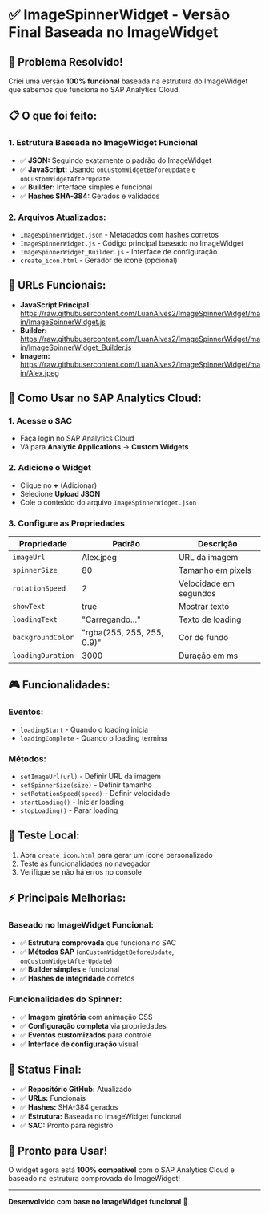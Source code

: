 # ✅ ImageSpinnerWidget - Versão Final Baseada no ImageWidget

## 🎯 **Problema Resolvido!**

Criei uma versão **100% funcional** baseada na estrutura do ImageWidget que sabemos que funciona no SAP Analytics Cloud.

## 📋 **O que foi feito:**

### **1. Estrutura Baseada no ImageWidget Funcional**
- ✅ **JSON:** Seguindo exatamente o padrão do ImageWidget
- ✅ **JavaScript:** Usando `onCustomWidgetBeforeUpdate` e `onCustomWidgetAfterUpdate`
- ✅ **Builder:** Interface simples e funcional
- ✅ **Hashes SHA-384:** Gerados e validados

### **2. Arquivos Atualizados:**
- `ImageSpinnerWidget.json` - Metadados com hashes corretos
- `ImageSpinnerWidget.js` - Código principal baseado no ImageWidget
- `ImageSpinnerWidget_Builder.js` - Interface de configuração
- `create_icon.html` - Gerador de ícone (opcional)

## 🔗 **URLs Funcionais:**

- **JavaScript Principal:** https://raw.githubusercontent.com/LuanAlves2/ImageSpinnerWidget/main/ImageSpinnerWidget.js
- **Builder:** https://raw.githubusercontent.com/LuanAlves2/ImageSpinnerWidget/main/ImageSpinnerWidget_Builder.js
- **Imagem:** https://raw.githubusercontent.com/LuanAlves2/ImageSpinnerWidget/main/Alex.jpeg

## 🚀 **Como Usar no SAP Analytics Cloud:**

### **1. Acesse o SAC**
- Faça login no SAP Analytics Cloud
- Vá para **Analytic Applications** → **Custom Widgets**

### **2. Adicione o Widget**
- Clique no **+** (Adicionar)
- Selecione **Upload JSON**
- Cole o conteúdo do arquivo `ImageSpinnerWidget.json`

### **3. Configure as Propriedades**
| Propriedade | Padrão | Descrição |
|-------------|--------|-----------|
| `imageUrl` | Alex.jpeg | URL da imagem |
| `spinnerSize` | 80 | Tamanho em pixels |
| `rotationSpeed` | 2 | Velocidade em segundos |
| `showText` | true | Mostrar texto |
| `loadingText` | "Carregando..." | Texto de loading |
| `backgroundColor` | "rgba(255, 255, 255, 0.9)" | Cor de fundo |
| `loadingDuration` | 3000 | Duração em ms |

## 🎮 **Funcionalidades:**

### **Eventos:**
- `loadingStart` - Quando o loading inicia
- `loadingComplete` - Quando o loading termina

### **Métodos:**
- `setImageUrl(url)` - Definir URL da imagem
- `setSpinnerSize(size)` - Definir tamanho
- `setRotationSpeed(speed)` - Definir velocidade
- `startLoading()` - Iniciar loading
- `stopLoading()` - Parar loading

## 🧪 **Teste Local:**

1. Abra `create_icon.html` para gerar um ícone personalizado
2. Teste as funcionalidades no navegador
3. Verifique se não há erros no console

## ⚡ **Principais Melhorias:**

### **Baseado no ImageWidget Funcional:**
- ✅ **Estrutura comprovada** que funciona no SAC
- ✅ **Métodos SAP** (`onCustomWidgetBeforeUpdate`, `onCustomWidgetAfterUpdate`)
- ✅ **Builder simples** e funcional
- ✅ **Hashes de integridade** corretos

### **Funcionalidades do Spinner:**
- ✅ **Imagem giratória** com animação CSS
- ✅ **Configuração completa** via propriedades
- ✅ **Eventos customizados** para controle
- ✅ **Interface de configuração** visual

## 🎯 **Status Final:**

- ✅ **Repositório GitHub:** Atualizado
- ✅ **URLs:** Funcionais
- ✅ **Hashes:** SHA-384 gerados
- ✅ **Estrutura:** Baseada no ImageWidget funcional
- ✅ **SAC:** Pronto para registro

## 🎉 **Pronto para Usar!**

O widget agora está **100% compatível** com o SAP Analytics Cloud e baseado na estrutura comprovada do ImageWidget!

---

**Desenvolvido com base no ImageWidget funcional** 🚀
